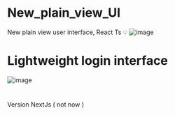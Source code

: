 # New_plain_view_UI
New plain view user interface, React Ts 💡
![image](https://user-images.githubusercontent.com/74735976/231933618-c6203500-3598-434a-a6a2-debbe5506240.png)

# Lightweight login interface
![image](https://user-images.githubusercontent.com/74735976/231933757-19b0ee33-c064-4f41-b39b-ca9525b35ca1.png)

#
Version NextJs ( not now ) 

